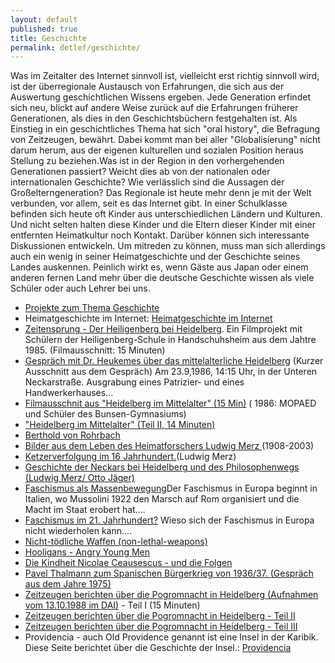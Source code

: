 ```yaml
---
layout: default
published: true
title: Geschichte
permalink: detlef/geschichte/
---
```


Was im Zeitalter des Internet sinnvoll ist, vielleicht erst richtig sinnvoll wird, ist der überregionale Austausch von Erfahrungen, die sich aus der Auswertung geschichtlichen Wissens ergeben. Jede Generation erfindet sich neu, blickt auf andere Weise zurück auf die Erfahrungen früherer Generationen, als dies in den Geschichtsbüchern festgehalten ist. Als Einstieg in ein geschichtliches Thema hat sich "oral history", die Befragung von Zeitzeugen, bewährt. Dabei kommt man bei aller "Globalisierung" nicht darum herum, aus der eigenen kulturellen und sozialen Position heraus Stellung zu beziehen.Was ist in der Region in den vorhergehenden Generationen passiert? Weicht dies ab von der nationalen oder internationalen Geschichte? Wie verlässlich sind die Aussagen der Großelterngeneration? 
Das Regionale ist heute mehr denn je mit der Welt verbunden, vor allem, seit es das Internet gibt. In einer Schulklasse befinden sich heute oft Kinder aus unterschiedlichen Ländern und Kulturen. Und nicht selten halten diese Kinder und die Eltern dieser Kinder mit einer entfernten Heimatkultur noch Kontakt. Darüber können sich interessante Diskussionen entwickeln. Um mitreden zu können, muss man sich allerdings auch ein wenig in seiner Heimatgeschichte und der Geschichte seines Landes auskennen. Peinlich wirkt es, wenn Gäste aus Japan oder einem anderen fernen Land mehr über die deutsche Geschichte wissen als viele Schüler oder auch Lehrer bei uns.

* [Projekte zum Thema Geschichte](http://www.zeiler.me/detlef/projekte)
* Heimatgeschichte im Internet: [Heimatgeschichte im Internet](http://www.stuttgart.de/item/show/147730)
* [Zeitensprung - Der Heiligenberg bei Heidelberg](http://www.youtube.com/watch?v=1yT9xh0X450). Ein Filmprojekt mit Schülern der Heiligenberg-Schule in Handschuhsheim aus dem Jahtre 1985\. (Filmausschnitt: 15 Minuten)
* [Gespräch mit Dr. Heukemes über das mittelalterliche Heidelberg](http://www.youtube.com/watch?v=UN82c3tZvfk)  (Kurzer Ausschnitt aus dem Gespräch)
Am 23.9,1986, 14:15 Uhr,  in der Unteren Neckarstraße. Ausgrabung eines Patrizier- und eines Handwerkerhauses...
* [Filmausschnit aus "Heidelberg im Mittelalter" (15 Min)](http://www.youtube.com/watch?v=zMfJp-G_YVA) ( 1986: MOPAED und Schüler des Bunsen-Gymnasiums)
* ["Heidelberg im Mittelalter" (Teil II, 14 Minuten)](http://www.youtube.com/watch?v=5SJoxRygGSw)
* [Berthold von Rohrbach](http://www.zeiler.me/detlef/geschichte/berthold-von-rohrbach)
* [Bilder aus dem Leben des Heimatforschers Ludwig Merz](http://www.youtube.com/watch?v=07lWbnem_aw)[ ](http://youtu.be/nrB9gc_okBI)(1908-2003)
* [Ketzerverfolgung im 16 Jahrhundert.](https://docs.google.com/viewer?a=v&pid=sites&srcid=ZGVmYXVsdGRvbWFpbnx6ZWlsZXJpdG1lZGllbnxneDoyYzBkN2M5Zjg3NjMwMGY)(Ludwig Merz)
* [Geschichte der Neckars bei Heidelberg und des Philosophenwegs (Ludwig Merz/ Otto Jäger)](http://www.youtube.com/watch?v=Qs9kj1IMMOc&feature=youtu.be)
* [Faschismus als Massenbewegung](http://www.zeiler.me/detlef/geschichte/faschismus-als-massenbewegung)Der Faschismus in Europa beginnt in Italien, wo Mussolini 1922 den Marsch auf Rom organisiert und die Macht im Staat erobert hat....
* [Faschismus im 21\. Jahrhundert?](http://www.zeiler.me/detlef/geschichte/faschismus-als-massenbewegung-2) Wieso sich der Faschismus in Europa nicht wiederholen kann....
* [Nicht-tödliche Waffen (non-lethal-weapons)](http://www.zeiler.me/detlef/geschichte/nicht-tdliche-waffen)
* [Hooligans - Angry Young Men](http://www.zeiler.me/detlef/geschichte/hooligans---angry-young-men)
* [Die Kindheit Nicolae Ceausescus - und die Folgen](http://www.zeiler.me/detlef/geschichte/ceausescu)
* [Pavel Thalmann zum Spanischen Bürgerkrieg von 1936/37. (Gespräch aus dem Jahre 1975)](http://www.zeiler.me/detlef/geschichte/thalmann)
* [Zeitzeugen berichten über die Pogromnacht in Heidelberg (Aufnahmen vom 13.10.1988 im DAI)](http://www.youtube.com/watch?v=q5pw906t71A) - Teil I (15 Minuten)
* [Zeitzeugen berichten über die Pogromnacht in Heidelberg - Teil II](http://www.youtube.com/watch?v=p33LP8lZE-g)
* [Zeitzeugen berichten über die Pogromnacht in Heidelberg - Teil III](http://www.youtube.com/watch?v=Q_SyJwmNjTU)
* Providencia - auch Old Providence genannt ist eine Insel in der Karibik. Diese Seite berichtet über die Geschichte der Insel.: [Providencia](http://www.zeiler.me/detlef/projekte/old-providence-die-insel-providencia)